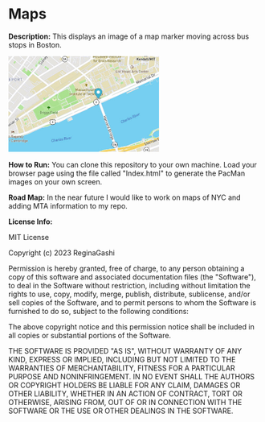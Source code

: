 # Maps

**Description:** This displays an image of a map marker moving across bus stops in Boston.

<img src= "MIT.jpg" width = '300'/>

**How to Run:**
You can clone this repository to your own machine.  Load your browser page using the file called "Index.html" to generate the PacMan images on your own screen.


**Road Map:**
In the near future I would like to work on maps of NYC and adding MTA information to my repo.


**License Info:**

MIT License

Copyright (c) 2023 ReginaGashi

Permission is hereby granted, free of charge, to any person obtaining a copy
of this software and associated documentation files (the "Software"), to deal
in the Software without restriction, including without limitation the rights
to use, copy, modify, merge, publish, distribute, sublicense, and/or sell
copies of the Software, and to permit persons to whom the Software is
furnished to do so, subject to the following conditions:

The above copyright notice and this permission notice shall be included in all
copies or substantial portions of the Software.

THE SOFTWARE IS PROVIDED "AS IS", WITHOUT WARRANTY OF ANY KIND, EXPRESS OR
IMPLIED, INCLUDING BUT NOT LIMITED TO THE WARRANTIES OF MERCHANTABILITY,
FITNESS FOR A PARTICULAR PURPOSE AND NONINFRINGEMENT. IN NO EVENT SHALL THE
AUTHORS OR COPYRIGHT HOLDERS BE LIABLE FOR ANY CLAIM, DAMAGES OR OTHER
LIABILITY, WHETHER IN AN ACTION OF CONTRACT, TORT OR OTHERWISE, ARISING FROM,
OUT OF OR IN CONNECTION WITH THE SOFTWARE OR THE USE OR OTHER DEALINGS IN THE
SOFTWARE.


